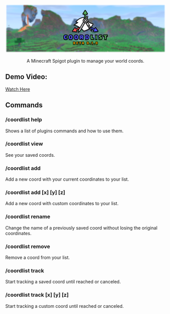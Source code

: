 <p align="center"><img src="https://github.com/Sara01-s/CoordList/blob/main/CoordList%20Logo.png"/></p>
<p align="center">A Minecraft Spigot plugin to manage your world coords.</p>

## Demo Video:
[Watch Here](https://youtu.be/AHdTnn9kfqQ)
## Commands
### /coordlist help
Shows a list of plugins commands and how to use them.
### /coordlist view
See your saved coords.
### /coordlist add <coord name>
Add a new coord with your current coordinates to your list.
### /coordlist add <coord name> [x] [y] [z]
Add a new coord with custom coordinates to your list.
### /coordlist rename <coord name> <new name>
Change the name of a previously saved coord without losing the original coordinates.
### /coordlist remove <coord name>
Remove a coord from your list.
### /coordlist track <coord name>
Start tracking a saved coord until reached or canceled.
### /coordlist track [x] [y] [z]
Start tracking a custom coord until reached or canceled.
